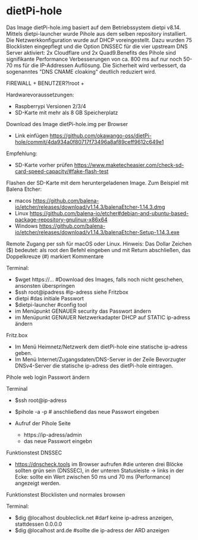 # dietPi-hole

Das Image dietPi-hole.img basiert auf dem Betriebssystem dietpi v8.14. Mittels dietpi-launcher wurde Pihole aus dem selben repository installiert. Die Netzwerkkonfiguration wurde auf DHCP voreingestellt. Dazu wurden 75 Blocklisten eingepflegt und die Option DNSSEC für die vier upstream DNS Server aktiviert: 2x Cloudflare und 2x Quad9.Benefits des Pihole sind signifikante Performance Verbesserungen von ca. 800 ms auf nur noch 50-70 ms für die IP-Addressen Auflösung. Die Sicherheit wird verbessert, da sogenanntes "DNS CNAME cloaking" deutlich reduziert wird.

FIREWALL + BENUTZER?!root +

Hardwarevoraussetzungen: 
- Raspberrypi Versionen 2/3/4
- SD-Karte mit mehr als 8 GB Speicherplatz

Download des Image dietPi-hole.img per Browser
- Link einfügen https://github.com/okawango-oss/dietPi-hole/commit/4da934a0f80717f73496a8af89ceff9612c649e1

Empfehlung:
- SD-Karte vorher prüfen https://www.maketecheasier.com/check-sd-card-speed-capacity/#fake-flash-test

Flashen der SD-Karte mit dem heruntergeladenen Image.
Zum Beispiel mit Balena Etcher:
- macos https://github.com/balena-io/etcher/releases/download/v1.14.3/balenaEtcher-1.14.3.dmg
- Linux https://github.com/balena-io/etcher#debian-and-ubuntu-based-package-repository-gnulinux-x86x64
- Windows https://github.com/balena-io/etcher/releases/download/v1.14.3/balenaEtcher-Setup-1.14.3.exe

Remote Zugang per ssh für macOS oder Linux. 
Hinweis: Das Dollar Zeichen ($) bedeutet: als root den Befehl eingeben und mit Return abschließen, das
         Doppelkreuze (#) markiert Kommentare 

Terminal:
- $wget https://... #Download des Images, falls noch nicht geschehen, ansonsten überspringen
- $ssh root@ipadress #ip-adress siehe Fritzbox
- dietpi #das initiale Passwort
- $dietpi-launcher #config tool
- im Menüpunkt GENAUER security das Passwort ändern
- im Menüpunkt GENAUER Netzwerkadapter DHCP auf STATIC ip-adress ändern

Fritz.box

- Im Menü Heimnetz/Netzwerk dem dietPi-hole eine statische ip-adress geben.
- Im Menü Internet/Zugangsdaten/DNS-Server in der Zeile Bevorzugter DNSv4-Server die statische ip-adress des dietPi-hole eintragen.

Pihole web login Passwort ändern

Terminal
- $ssh root@ip-adress
- $pihole -a -p # anschließend das neue Passwort eingeben

- Aufruf der Pihole Seite
  - https://ip-adress/admin
  - das neue Passwort eingebn 

Funktionstest DNSSEC
  
  - https://dnscheck.tools im Browser aufrufen #die unteren drei Blöcke sollten grün sein (DNSSEC), in der unteren Statusleiste -> links in der Ecke: sollte ein Wert zwischen 50 ms und 70 ms (Performance) angezeigt werden.

Funktionstest Blocklisten und normales browsen

Terminal:
  - $dig @localhost doubleclick.net #darf keine ip-adress anzeigen, stattdessen 0.0.0.0
  - $dig @localhost ard.de #sollte die ip-adress der ARD anzeigen
